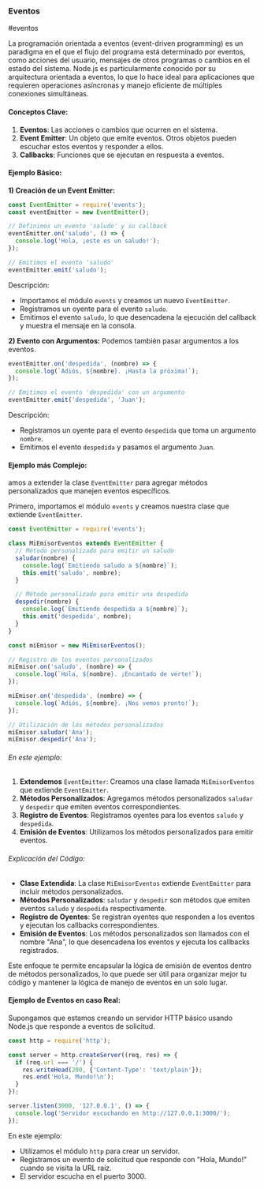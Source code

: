 ### Eventos
#eventos

La programación orientada a eventos (event-driven programming) es un paradigma en el que el flujo del programa está determinado por eventos, como acciones del usuario, mensajes de otros programas o cambios en el estado del sistema. Node.js es particularmente conocido por su arquitectura orientada a eventos, lo que lo hace ideal para aplicaciones que requieren operaciones asíncronas y manejo eficiente de múltiples conexiones simultáneas.

#### Conceptos Clave:
1. **Eventos**: Las acciones o cambios que ocurren en el sistema.
2. **Event Emitter**: Un objeto que emite eventos. Otros objetos pueden escuchar estos eventos y responder a ellos.
3. **Callbacks**: Funciones que se ejecutan en respuesta a eventos.

#### Ejemplo Básico:

**1) Creación de un Event Emitter:**
``` js
const EventEmitter = require('events');
const eventEmitter = new EventEmitter();

// Definimos un evento 'saludo' y su callback
eventEmitter.on('saludo', () => {
  console.log('Hola, ¡este es un saludo!');
});

// Emitimos el evento 'saludo'
eventEmitter.emit('saludo');
```
Descripción:
- Importamos el módulo `events` y creamos un nuevo `EventEmitter`.
- Registramos un oyente para el evento `saludo`.
- Emitimos el evento `saludo`, lo que desencadena la ejecución del callback y muestra el mensaje en la consola.

**2) Evento con Argumentos:** Podemos también pasar argumentos a los eventos.
``` js
eventEmitter.on('despedida', (nombre) => {
  console.log(`Adiós, ${nombre}. ¡Hasta la próxima!`);
});

// Emitimos el evento 'despedida' con un argumento
eventEmitter.emit('despedida', 'Juan');
```
Descripción:
- Registramos un oyente para el evento `despedida` que toma un argumento `nombre`.
- Emitimos el evento `despedida` y pasamos el argumento `Juan`.

#### Ejemplo más Complejo:

amos a extender la clase `EventEmitter` para agregar métodos personalizados que manejen eventos específicos.

Primero, importamos el módulo `events` y creamos nuestra clase que extiende `EventEmitter`.

``` js
const EventEmitter = require('events');

class MiEmisorEventos extends EventEmitter {
  // Método personalizado para emitir un saludo
  saludar(nombre) {
    console.log(`Emitiendo saludo a ${nombre}`);
    this.emit('saludo', nombre);
  }

  // Método personalizado para emitir una despedida
  despedir(nombre) {
    console.log(`Emitiendo despedida a ${nombre}`);
    this.emit('despedida', nombre);
  }
}

const miEmisor = new MiEmisorEventos();

// Registro de los eventos personalizados
miEmisor.on('saludo', (nombre) => {
  console.log(`Hola, ${nombre}. ¡Encantado de verte!`);
});

miEmisor.on('despedida', (nombre) => {
  console.log(`Adiós, ${nombre}. ¡Nos vemos pronto!`);
});

// Utilización de los métodos personalizados
miEmisor.saludar('Ana');
miEmisor.despedir('Ana');
```

###### En este ejemplo:
1. **Extendemos** `EventEmitter`: Creamos una clase llamada `MiEmisorEventos` que extiende `EventEmitter`.
2. **Métodos Personalizados**: Agregamos métodos personalizados `saludar` y `despedir` que emiten eventos correspondientes.
3. **Registro de Eventos**: Registramos oyentes para los eventos `saludo` y `despedida`.
4. **Emisión de Eventos**: Utilizamos los métodos personalizados para emitir eventos.

###### Explicación del Código:
- **Clase Extendida**: La clase `MiEmisorEventos` extiende `EventEmitter` para incluir métodos personalizados.
- **Métodos Personalizados**: `saludar` y `despedir` son métodos que emiten eventos `saludo` y `despedida` respectivamente.
- **Registro de Oyentes**: Se registran oyentes que responden a los eventos y ejecutan los callbacks correspondientes.
- **Emisión de Eventos**: Los métodos personalizados son llamados con el nombre "Ana", lo que desencadena los eventos y ejecuta los callbacks registrados.

Este enfoque te permite encapsular la lógica de emisión de eventos dentro de métodos personalizados, lo que puede ser útil para organizar mejor tu código y mantener la lógica de manejo de eventos en un solo lugar.


#### Ejemplo de Eventos en caso Real:
Supongamos que estamos creando un servidor HTTP básico usando Node.js que responde a eventos de solicitud.
```js
const http = require('http');

const server = http.createServer((req, res) => {
  if (req.url === '/') {
    res.writeHead(200, {'Content-Type': 'text/plain'});
    res.end('Hola, Mundo!\n');
  }
});

server.listen(3000, '127.0.0.1', () => {
  console.log('Servidor escuchando en http://127.0.0.1:3000/');
});
```

En este ejemplo:
- Utilizamos el módulo `http` para crear un servidor.
- Registramos un evento de solicitud que responde con "Hola, Mundo!" cuando se visita la URL raíz.
- El servidor escucha en el puerto 3000.